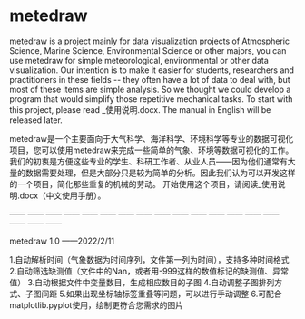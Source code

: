 # metedraw
metedraw is a project mainly for data visualization projects of Atmospheric Science, Marine Science, Environmental Science or other majors, you can use metedraw for simple meteorological, environmental or other data visualization.
Our intention is to make it easier for students, researchers and practitioners in these fields -- they often have a lot of data to deal with, but most of these items are simple analysis. So we thought we could develop a program that would simplify those repetitive mechanical tasks.
To start with this project, please read _使用说明.docx. The manual in English will be released later.

metedraw是一个主要面向于大气科学、海洋科学、环境科学等专业的数据可视化项目，您可以使用metedraw来完成一些简单的气象、环境等数据可视化的工作。
我们的初衷是方便这些专业的学生、科研工作者、从业人员——因为他们通常有大量的数据需要处理，但是大部分只是较为简单的分析。因此我们认为可以开发这样的一个项目，简化那些重复的机械的劳动。
开始使用这个项目，请阅读_使用说明.docx（中文使用手册）。


—— —— —— —— —— —— —— —— —— —— —— —— —— —— —— —— —— ——


metedraw 1.0   ——2022/2/11

1.自动解析时间（气象数据为时间序列，文件第一列为时间），支持多种时间格式
2.自动筛选缺测值（文件中的Nan，或者用-999这样的数值标记的缺测值、异常值）
3.自动根据文件中变量数目，生成相应数目的子图
4.自动调整子图排列方式、子图间距
5.如果出现坐标轴标签重叠等问题，可以进行手动调整
6.可配合matplotlib.pyplot使用，绘制更符合您需求的图片
